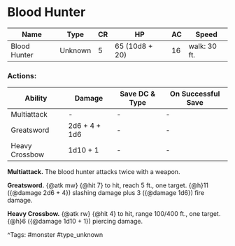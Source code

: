 # Blood Hunter

| Name | Type | CR | HP | AC | Speed |
|------|------|----|----|----|-------|
| Blood Hunter | Unknown | 5 | 65 (10d8 + 20) | 16 | walk: 30 ft. |

### Actions:

| Ability | Damage | Save DC & Type | On Successful Save |
|---------|--------|----------------|--------------------|
| Multiattack | - | - | - |
| Greatsword | 2d6 + 4 + 1d6 | - | - |
| Heavy Crossbow | 1d10 + 1 | - | - |


**Multiattack.** The blood hunter attacks twice with a weapon.

**Greatsword.** {@atk mw} {@hit 7} to hit, reach 5 ft., one target. {@h}11 ({@damage 2d6 + 4}) slashing damage plus 3 ({@damage 1d6}) fire damage.

**Heavy Crossbow.** {@atk rw} {@hit 4} to hit, range 100/400 ft., one target. {@h}6 ({@damage 1d10 + 1}) piercing damage.

^Tags: #monster #type_unknown